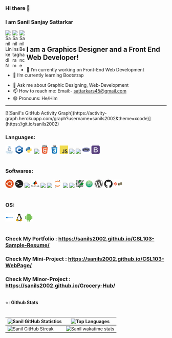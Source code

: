### Hi there 👋
### I am Sanil Sanjay Sattarkar

<a href="https://www.linkedin.com/in/sanil-sattarkar-529132202/">
  <img align="left" alt="Sanil LinkedIN" width="22px" src="https://cdn.jsdelivr.net/npm/simple-icons@v3.13.0/icons/linkedin.svg" />
</a>
<a href="https://www.instagram.com/sanil_0205/">
  <img align="left" alt="Sanil Instagram" width="22px" src="https://cdn.jsdelivr.net/npm/simple-icons@v3.13.0/icons/instagram.svg" />
</a>
<a href="https://www.behance.net/sanilsattarkar">
  <img align="left" alt="Sanil Behance" width="22px" src="https://cdn.jsdelivr.net/npm/simple-icons@3.13.0/icons/behance.svg" />
</a>
<br/>

## I am a Graphics Designer and a Front End Web Developer!

- 🔭 I’m currently working on Front-End Web Development   
- 🌱 I’m currently learning Bootstrap 
<!---- 👯 I’m looking to collaborate on ...--->
<!---- 🤔 I’m looking for help with ...--->
- 💬 Ask me about Graphic Designing, Web-Development  
- 📫 How to reach me: Email:- sattarkars45@gmail.com  
- 😄 Pronouns: He/Him
<!---- ⚡ Fun fact: ...
-->

<hr>
[![Sanil's GitHub Activity Graph](https://activity-graph.herokuapp.com/graph?username=sanils2002&theme=xcode)](https://git.io/sanils2002)

### Languages:

<section>
<code><img width="26px" src="https://raw.githubusercontent.com/github/explore/80688e429a7d4ef2fca1e82350fe8e3517d3494d/topics/c/c.png"></code>
<code><img width="26px" src="https://raw.githubusercontent.com/github/explore/80688e429a7d4ef2fca1e82350fe8e3517d3494d/topics/cpp/cpp.png"></code>
<code><img width="26px" src="https://raw.githubusercontent.com/github/explore/80688e429a7d4ef2fca1e82350fe8e3517d3494d/topics/python/python.png"></code>
<code><img width="26px" src="https://i.pinimg.com/originals/8c/b1/8c/8cb18c72082d13eb581cf6d452e8e266.png"></code>  
<code><img width="26px" src="https://raw.githubusercontent.com/github/explore/80688e429a7d4ef2fca1e82350fe8e3517d3494d/topics/html/html.png"></code>
<code><img width="26px" src="https://raw.githubusercontent.com/github/explore/80688e429a7d4ef2fca1e82350fe8e3517d3494d/topics/css/css.png"></code>
<code><img width="26px" src="https://raw.githubusercontent.com/github/explore/80688e429a7d4ef2fca1e82350fe8e3517d3494d/topics/javascript/javascript.png"></code>
<code><img width="26px" src="https://png.pngtree.com/element_our/png_detail/20181227/xml-vector-icon-png_287418.jpg"></code> 
<code><img width="26px" src="https://media.istockphoto.com/vectors/white-xsl-file-document-icon-download-xsl-button-icon-isolated-with-vector-id1145457366?k=20&m=1145457366&s=170667a&w=0&h=DgSUDr7VMAXzboK5f4tEroXxqwfUe1hpYzZjykeiy5g="></code>
<code><img width="26px" src="https://raw.githubusercontent.com/github/explore/ccc16358ac4530c6a69b1b80c7223cd2744dea83/topics/php/php.png"></code>  
<code><img width="26px" src="https://raw.githubusercontent.com/github/explore/80688e429a7d4ef2fca1e82350fe8e3517d3494d/topics/bootstrap/bootstrap.png"></code>
</section>
<br/>

### Softwares:

<section>
<code><img width="26px" src="https://raw.githubusercontent.com/github/explore/80688e429a7d4ef2fca1e82350fe8e3517d3494d/topics/ubuntu/ubuntu.png"></code>
<code><img width="26px" src="https://raw.githubusercontent.com/github/explore/d92924b1d925bb134e308bd29c9de6c302ed3beb/topics/terminal/terminal.png"></code>
<code><img width="26px" src="https://www.kindpng.com/picc/m/553-5531383_autodesk-autocad-icon-autocad-2017-logo-vector-hd.png"></code>  
<code><img width="26px" src="https://raw.githubusercontent.com/github/explore/80688e429a7d4ef2fca1e82350fe8e3517d3494d/topics/matlab/matlab.png"></code>
<code><img width="26px" src="https://upload.wikimedia.org/wikipedia/commons/thumb/9/9a/Visual_Studio_Code_1.35_icon.svg/1024px-Visual_Studio_Code_1.35_icon.svg.png"></code>
<code><img width="26px" src="https://cdn.freebiesupply.com/logos/large/2x/eclipse-11-logo-png-transparent.png"></code>
<code><img width="26px" src="https://raw.githubusercontent.com/github/explore/80688e429a7d4ef2fca1e82350fe8e3517d3494d/topics/jupyter-notebook/jupyter-notebook.png"></code>
<code><img width="26px" src="https://upload.wikimedia.org/wikipedia/commons/thumb/f/fe/Apache_Tomcat_logo.svg/1280px-Apache_Tomcat_logo.svg.png"></code>
<code><img width="26px" src="https://upload.wikimedia.org/wikipedia/commons/f/f8/WampServer-logo.png"></code>  
<code><img width="26px" src="https://raw.githubusercontent.com/github/explore/80688e429a7d4ef2fca1e82350fe8e3517d3494d/topics/vim/vim.png"></code>
<code><img width="26px" src="https://raw.githubusercontent.com/github/explore/80688e429a7d4ef2fca1e82350fe8e3517d3494d/topics/atom/atom.png"></code>  
<code><img width="26px" src="https://raw.githubusercontent.com/github/explore/80688e429a7d4ef2fca1e82350fe8e3517d3494d/topics/wordpress/wordpress.png"></code>
<code><img width="26px" src="https://raw.githubusercontent.com/github/explore/78df643247d429f6cc873026c0622819ad797942/topics/github/github.png"></code>
<code><img width="26px" src="https://raw.githubusercontent.com/github/explore/80688e429a7d4ef2fca1e82350fe8e3517d3494d/topics/git/git.png"></code>  
</section>
<br/>

### OS:

<section>
<code><img width="26px" src="https://raw.githubusercontent.com/github/explore/80688e429a7d4ef2fca1e82350fe8e3517d3494d/topics/windows/windows.png"></code>
<code><img width="26px" src="https://raw.githubusercontent.com/github/explore/80688e429a7d4ef2fca1e82350fe8e3517d3494d/topics/linux/linux.png"></code>
<code><img width="26px" src="https://raw.githubusercontent.com/github/explore/80688e429a7d4ef2fca1e82350fe8e3517d3494d/topics/android/android.png"></code>
</section>
<br/>

### Check My Portfolio : https://sanils2002.github.io/CSL103-Sample-Resume/ <br>
### Check My Mini-Project : https://sanils2002.github.io/CSL103-WebPage/ <br> 
### Check My Minor-Project : https://sanils2002.github.io/Grocery-Hub/ <br> 
<br/>

<summary>⭐: <b>Github Stats</b></summary><br/>

| ![Sanil GitHub Statistics](https://github-readme-stats.vercel.app/api?username=sanils2002&show_icons=true&theme=darcula) | ![Top Languages](https://github-readme-stats.vercel.app/api/top-langs/?username=sanils2002&theme=darcula&layout=compact&langs_count=10) |
| --- | --- |
| ![Sanil GitHub Streak](https://github-readme-streak-stats.herokuapp.com/?user=sanils2002) | ![Sanil wakatime stats](https://github-readme-stats.vercel.app/api/wakatime?username=sanils2002)|
